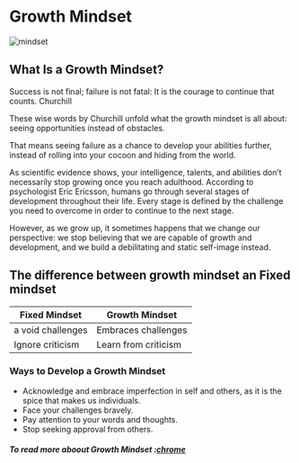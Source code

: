 # Growth Mindset

![mindset](https://blog.cengage.com/wp-content/uploads/2020/11/blog-growth-mindset-1511130.png)

## What Is a Growth Mindset?

Success is not final; failure is not fatal: It is the courage to continue that counts. Churchill

These wise words by Churchill unfold what the growth mindset is all about: seeing opportunities instead of obstacles.

That means seeing failure as a chance to develop your abilities further, instead of rolling into your cocoon and hiding from the world.

As scientific evidence shows, your intelligence, talents, and abilities don’t necessarily stop growing once you reach adulthood. According to psychologist Eric Ericsson, humans go through several stages of development throughout their life. Every stage is defined by the challenge you need to overcome in order to continue to the next stage.

However, as we grow up, it sometimes happens that we change our perspective: we stop believing that we are capable of growth and development, and we build a debilitating and static self-image instead.

## The difference between growth mindset an Fixed mindset

Fixed Mindset | Growth Mindset
------------ | -------------
a void challenges |Embraces challenges
Ignore criticism |Learn from criticism


### Ways to Develop a Growth Mindset

* Acknowledge and embrace imperfection in self and others, as it is the spice that makes us individuals.
* Face your challenges bravely. 
* Pay attention to your words and thoughts.
* Stop seeking approval from others.


##### To read more aboout Growth Mindset :[chrome](http://google.com)

